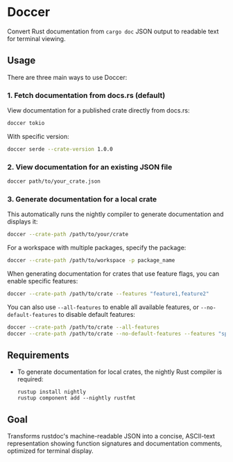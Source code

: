 # Doccer

Convert Rust documentation from `cargo doc` JSON output to readable text for terminal viewing.

## Usage

There are three main ways to use Doccer:

### 1. Fetch documentation from docs.rs (default)

View documentation for a published crate directly from docs.rs:

```bash
doccer tokio
```

With specific version:

```bash
doccer serde --crate-version 1.0.0
```

### 2. View documentation for an existing JSON file

```bash
doccer path/to/your_crate.json
```

### 3. Generate documentation for a local crate

This automatically runs the nightly compiler to generate documentation and displays it:

```bash
doccer --crate-path /path/to/your/crate
```

For a workspace with multiple packages, specify the package:

```bash
doccer --crate-path /path/to/workspace -p package_name
```

When generating documentation for crates that use feature flags, you can enable specific features:

```bash
doccer --crate-path /path/to/crate --features "feature1,feature2"
```

You can also use `--all-features` to enable all available features, or `--no-default-features` to disable default features:

```bash
doccer --crate-path /path/to/crate --all-features
doccer --crate-path /path/to/crate --no-default-features --features "specific_feature"
```

## Requirements

- To generate documentation for local crates, the nightly Rust compiler is required:
  ```
  rustup install nightly
  rustup component add --nightly rustfmt
  ```

## Goal

Transforms rustdoc's machine-readable JSON into a concise, ASCII-text representation showing function signatures and documentation comments, optimized for terminal display.